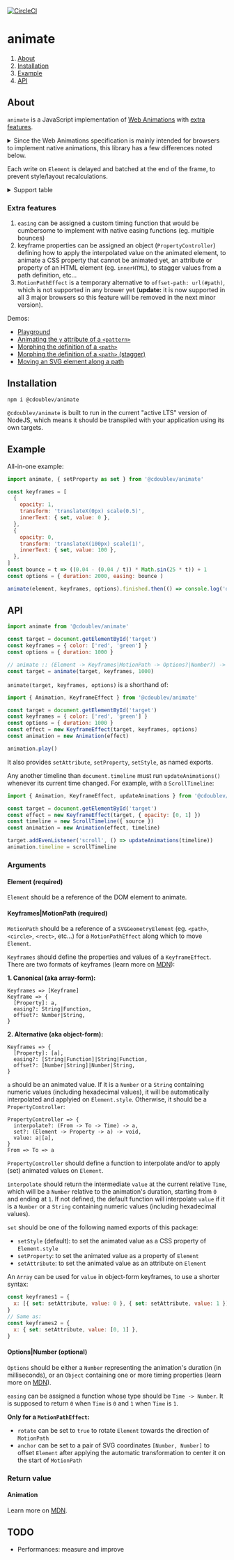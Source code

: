 [![CircleCI](https://circleci.com/gh/creativewave/animate.svg?style=svg)](https://circleci.com/gh/creativewave/animate)

# animate

1. [About](#about)
2. [Installation](#installation)
3. [Example](#example)
4. [API](#API)

## About

`animate` is a JavaScript implementation of [Web Animations](https://drafts.csswg.org/web-animations-1/) with [extra features](#extra-features).

<details>

  <summary>Since the Web Animations specification is mainly intended for browsers to implement native animations, this library has a few differences noted below.</summary>

  <br>

  It performs animations on the main thread by applying effects on the `style` attribute of the animated element, instead of in a separated thread (the compositor) at a [level of the CSS cascade](https://www.w3.org/TR/css-cascade-5/#cascading-origins) that is not accessible.

  For this reason, for partial keyframes, the base value (the original value in the absence of animations) is resolved once before playing the animation and used as the underlying value at each frame.

  For performance and technical reasons, keyframe property values are not resolved so they should use the same syntax and units (at the corresponding places) between keyframes.

  `will-change` is not [automatically set](https://drafts.csswg.org/web-animations-1/#side-effects-section) on the animated element (since v0.5.5): at best, the number of frames per second does not improve in Chrome and Firefox and decreases with the number of animated elements.

</details>

Each write on `Element` is delayed and batched at the end of the frame, to prevent style/layout recalculations.

<details>

  <summary>Support table</summary>

  **`Animation`**

  | Name               | Status | Notes |
  | ------------------ | ------ | ----- |
  | **Properties**     |        |       |
  | currentTime        | ✅    |       |
  | effect             | ✅    |       |
  | finished           | ✅    |       |
  | id                 | ✅    |       |
  | pending            | ✅    |       |
  | playState          | ✅    |       |
  | playbackRate       | ✅    |       |
  | ready              | ✅    |       |
  | replaceState       | ❌    | Will not be implemented. |
  | startTime          | ✅    |       |
  | timeline           | ✅    |       |
  | **Methods**        |        |       |
  | cancel             | ✅    |       |
  | commitStyles       | ❌    | Will not be implemented. |
  | finish             | ✅    |       |
  | oncancel           | ✅    |       |
  | onfinish           | ✅    |       |
  | onremove           | ❌    | Will not be implemented. |
  | pause              | ✅    |       |
  | persist            | ❌    | Will not be implemented. |
  | play               | ✅    |       |
  | reverse            | ✅    |       |
  | updatePlaybackRate | ❌    | Will not be implemented. |

  **`KeyframeEffect`**

  | Name              | Status | Notes |
  | ----------------- | ------ | ----- |
  | **Properties**    |        |       |
  | target            | ✅    |       |
  | pseudoElement     | ❌    | Will not be implemented. |
  | composite             |        |       |
  | - `replace` (default) | ✅    |       |
  | - `add`               | ❌    | May be implemented later. |
  | - `accumulate`        | ❌    | May be implemented later. |
  | **Methods**       |        |       |
  | getTiming         | ✅    |       |
  | getComputedTiming | ✅    |       |
  | updateTiming      | ✅    |       |
  | getKeyframes      | ✅    |       |
  | setKeyframes      | ✅    |       |

  **Keyframes argument**

  | Name                  | Status | Notes |
  | --------------------- | ------ | ----- |
  | composite             |        |       |
  | - `replace` (default) | ✅    |       |
  | - `add`               | ❌    | May be implemented later. |
  | - `accumulate`        | ❌    | May be implemented later. |
  | computedOffset        | ✅    |       |
  | easing                | ✅    |       |
  | offset                | ✅    |       |

  **Options**

  | Name                  | Status | Notes |
  | --------------------- | ------ | ----- |
  | composite             |        |       |
  | - `replace` (default) | ✅    |       |
  | - `add`               | ❌    | May be implemented later. |
  | - `accumulate`        | ❌    | May be implemented later. |
  | delay                 | ✅    |       |
  | direction             | ✅    |       |
  | duration              | ✅    |       |
  | easing                | ✅    |       |
  | endDelay              | ✅    |       |
  | fill                  | ✅    |       |
  | id                    | ✅    |       |
  | iterations            | ✅    |       |
  | iterationStart        | ✅    |       |
  | pseudoElement         | ❌    | Will not be implemented. |

</details>

### Extra features

1. `easing` can be assigned a custom timing function that would be cumbersome to implement with native easing functions (eg. multiple bounces)
2. keyframe properties can be assigned an object (`PropertyController`) defining how to apply the interpolated value on the animated element, to animate a CSS property that cannot be animated yet, an attribute or property of an HTML element (eg. `innerHTML`), to stagger values from a path definition, etc…
3. `MotionPathEffect` is a temporary alternative to `offset-path: url(#path)`, which is not supported in any brower yet (**update:** it is now supported in all 3 major browsers so this feature will be removed in the next minor version).

Demos:

- [Playground](https://codepen.io/creativewave/full/XWWRoWv)
- [Animating the `y` attribute of a `<pattern>`](https://codepen.io/creative-wave/pen/pooqymX)
- [Morphing the `d`efinition of a `<path>`](https://codepen.io/creativewave/pen/OJNqvqQ)
- [Morphing the `d`efinition of a `<path>` (stagger)](https://codepen.io/creative-wave/pen/yLLZbME)
- [Moving an SVG element along a path](https://codepen.io/creativewave/pen/GRgpOvO)

## Installation

`npm i @cdoublev/animate`

`@cdoublev/animate` is built to run in the current "active LTS" version of NodeJS, which means it should be transpiled with your application using its own targets.

## Example

All-in-one example:

```js
import animate, { setProperty as set } from '@cdoublev/animate'

const keyframes = [
  {
    opacity: 1,
    transform: 'translateX(0px) scale(0.5)',
    innerText: { set, value: 0 },
  },
  {
    opacity: 0,
    transform: 'translateX(100px) scale(1)',
    innerText: { set, value: 100 },
  },
]
const bounce = t => ((0.04 - (0.04 / t)) * Math.sin(25 * t)) + 1
const options = { duration: 2000, easing: bounce )

animate(element, keyframes, options).finished.then(() => console.log('done'))
```

## API

```js
import animate from '@cdoublev/animate'

const target = document.getElementById('target')
const keyframes = { color: ['red', 'green'] }
const options = { duration: 1000 }

// animate :: (Element -> Keyframes|MotionPath -> Options?|Number?) -> Animation
const target = animate(target, keyframes, 1000)
```

`animate(target, keyframes, options)` is a shorthand of:

```js
import { Animation, KeyframeEffect } from '@cdoublev/animate'

const target = document.getElementById('target')
const keyframes = { color: ['red', 'green'] }
const options = { duration: 1000 }
const effect = new KeyframeEffect(target, keyframes, options)
const animation = new Animation(effect)

animation.play()
```

It also provides `setAttribute`, `setProperty`, `setStyle`, as named exports.

Any another timeline than `document.timeline` must run `updateAnimations()` whenever its current time changed. For example, with a `ScrollTimeline`:

```js
import { Animation, KeyframeEffect, updateAnimations } from '@cdoublev/animate'

const target = document.getElementById('target')
const effect = new KeyframeEffect(target, { opacity: [0, 1] })
const timeline = new ScrollTimeline({ source })
const animation = new Animation(effect, timeline)

target.addEvenListener('scroll', () => updateAnimations(timeline))
animation.timeline = scrollTimeline
```

### Arguments

#### Element (required)

`Element` should be a reference of the DOM element to animate.

#### Keyframes|MotionPath (required)

`MotionPath` should be a reference of a `SVGGeometryElement` (eg. `<path>`, `<circle>`, `<rect>`, etc…) for a `MotionPathEffect` along which to move `Element`.

`Keyframes` should define the properties and values of a `KeyframeEffect`. There are two formats of keyframes (learn more on [MDN](https://developer.mozilla.org/en-US/docs/Web/API/Web_Animations_API/Keyframe_Formats)):

**1. Canonical (aka array-form):**

```
Keyframes => [Keyframe]
Keyframe => {
  [Property]: a,
  easing?: String|Function,
  offset?: Number|String,
}
```

**2. Alternative (aka object-form):**

```
Keyframes => {
  [Property]: [a],
  easing?: [String|Function]|String|Function,
  offset?: [Number|String]|Number|String,
}
```

`a` should be an animated value. If it is a `Number` or a `String` containing numeric values (including hexadecimal values), it will be automatically interpolated and applyied on `Element.style`. Otherwise, it should be a `PropertyController`:

```
PropertyController => {
  interpolate?: (From -> To -> Time) -> a,
  set?: (Element -> Property -> a) -> void,
  value: a|[a],
}
From => To => a
```

`PropertyController` should define a function to interpolate and/or to apply (set) animated values on `Element`.

`interpolate` should return the intermediate `value` at the current relative `Time`, which will be a `Number` relative to the animation's duration, starting from `0` and ending at `1`. If not defined, the default function will interpolate `value` if it is a `Number` or a `String` containing numeric values (including hexadecimal values).

`set` should be one of the following named exports of this package:

- `setStyle` (default): to set the animated value as a CSS property of `Element.style`
- `setProperty`: to set the animated value as a property of `Element`
- `setAttribute`: to set the animated value as an attribute on `Element`

An `Array` can be used for `value` in object-form keyframes, to use a shorter syntax:

```js
const keyframes1 = {
  x: [{ set: setAttribute, value: 0 }, { set: setAttribute, value: 1 }]
}
// Same as:
const keyframes2 = {
  x: { set: setAttribute, value: [0, 1] },
}
```

#### Options|Number (optional)

`Options` should be either a `Number` representing the animation's duration (in milliseconds), or an `Object` containing one or more timing properties (learn more on [MDN](https://developer.mozilla.org/en-US/docs/Web/API/Element/animate)).

`easing` can be assigned a function whose type should be `Time -> Number`. It is supposed to return `0` when `Time` is `0` and `1` when `Time` is `1`.

**Only for a `MotionPathEffect`:**

- `rotate` can be set to `true` to rotate `Element` towards the direction of `MotionPath`
- `anchor` can be set to a pair of SVG coordinates `[Number, Number]` to offset `Element` after applying the automatic transformation to center it on the start of `MotionPath`

### Return value

#### Animation

Learn more on [MDN](https://developer.mozilla.org/en-US/docs/Web/API/Animation).

## TODO

- Performances: measure and improve

